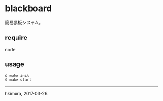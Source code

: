 # blackboard

簡易黒板システム。

## require

node

## usage

```sh
$ make init
$ make start
```

---
hkimura, 2017-03-26.
